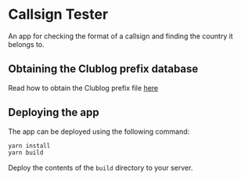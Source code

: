 # Callsign Tester

An app for checking the format of a callsign and finding the country it belongs to.

## Obtaining the Clublog prefix database

Read how to obtain the Clublog prefix file [here](https://clublog.freshdesk.com/support/solutions/articles/54902-downloading-the-prefixes-and-exceptions-as-xml)

## Deploying the app

The app can be deployed using the following command:

```bash
yarn install
yarn build
```

Deploy the contents of the `build` directory to your server.
